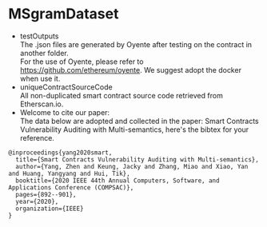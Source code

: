 # MSgramDataset
* testOutputs  
  The .json files are generated by Oyente after testing on the contract in another folder.   
  For the use of Oyente, please refer to https://github.com/ethereum/oyente. We suggest adopt the docker when use it.
* uniqueContractSourceCode  
  All non-duplicated smart contract source code retrieved from Etherscan.io.
* Welcome to cite our paper:  
  The data below are adopted and collected in the paper: Smart Contracts Vulnerability Auditing with Multi-semantics, here's the bibtex for your reference.  
```
@inproceedings{yang2020smart,
  title={Smart Contracts Vulnerability Auditing with Multi-semantics},
  author={Yang, Zhen and Keung, Jacky and Zhang, Miao and Xiao, Yan and Huang, Yangyang and Hui, Tik},
  booktitle={2020 IEEE 44th Annual Computers, Software, and Applications Conference (COMPSAC)},
  pages={892--901},
  year={2020},
  organization={IEEE}
}
 ```
